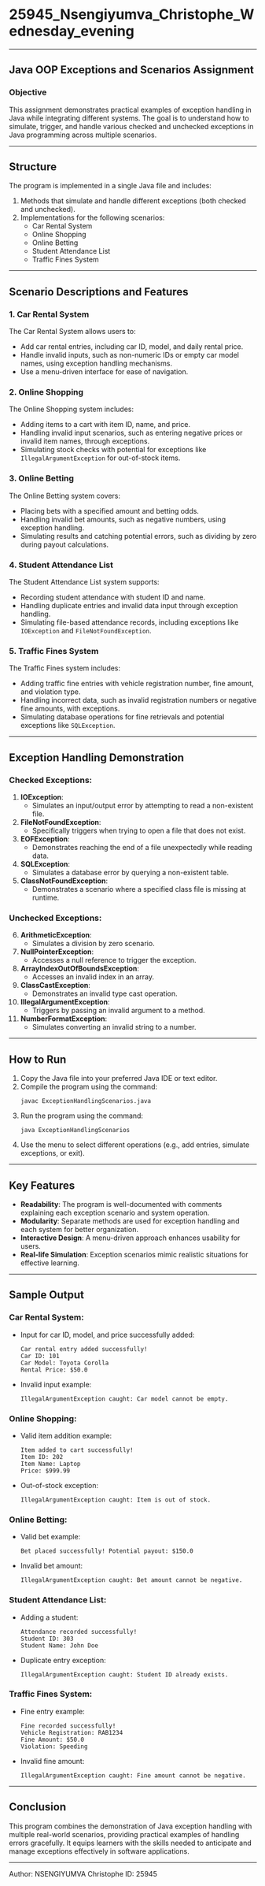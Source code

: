 # 25945_Nsengiyumva_Christophe_Wednesday_evening
---  

## Java OOP Exceptions and Scenarios Assignment  

### Objective  
This assignment demonstrates practical examples of exception handling in Java while integrating different systems. The goal is to understand how to simulate, trigger, and handle various checked and unchecked exceptions in Java programming across multiple scenarios.

---

## Structure  
The program is implemented in a single Java file and includes:  
1. Methods that simulate and handle different exceptions (both checked and unchecked).  
2. Implementations for the following scenarios: 
   - Car Rental System
   - Online Shopping
   - Online Betting
   - Student Attendance List
   - Traffic Fines System

---

## Scenario Descriptions and Features  

### 1. Car Rental System  
The Car Rental System allows users to:  
- Add car rental entries, including car ID, model, and daily rental price.  
- Handle invalid inputs, such as non-numeric IDs or empty car model names, using exception handling mechanisms.  
- Use a menu-driven interface for ease of navigation.  

### 2. Online Shopping  
The Online Shopping system includes:  
- Adding items to a cart with item ID, name, and price.  
- Handling invalid input scenarios, such as entering negative prices or invalid item names, through exceptions.  
- Simulating stock checks with potential for exceptions like `IllegalArgumentException` for out-of-stock items.  

### 3. Online Betting  
The Online Betting system covers:  
- Placing bets with a specified amount and betting odds.  
- Handling invalid bet amounts, such as negative numbers, using exception handling.  
- Simulating results and catching potential errors, such as dividing by zero during payout calculations.  

### 4. Student Attendance List  
The Student Attendance List system supports:  
- Recording student attendance with student ID and name.  
- Handling duplicate entries and invalid data input through exception handling.  
- Simulating file-based attendance records, including exceptions like `IOException` and `FileNotFoundException`.  

### 5. Traffic Fines System  
The Traffic Fines system includes:  
- Adding traffic fine entries with vehicle registration number, fine amount, and violation type.  
- Handling incorrect data, such as invalid registration numbers or negative fine amounts, with exceptions.  
- Simulating database operations for fine retrievals and potential exceptions like `SQLException`.  

---

## Exception Handling Demonstration  

### Checked Exceptions:  
1. **IOException**:  
   - Simulates an input/output error by attempting to read a non-existent file.  
2. **FileNotFoundException**:  
   - Specifically triggers when trying to open a file that does not exist.  
3. **EOFException**:  
   - Demonstrates reaching the end of a file unexpectedly while reading data.  
4. **SQLException**:  
   - Simulates a database error by querying a non-existent table.  
5. **ClassNotFoundException**:  
   - Demonstrates a scenario where a specified class file is missing at runtime.  

### Unchecked Exceptions:  
6. **ArithmeticException**:  
   - Simulates a division by zero scenario.  
7. **NullPointerException**:  
   - Accesses a null reference to trigger the exception.  
8. **ArrayIndexOutOfBoundsException**:  
   - Accesses an invalid index in an array.  
9. **ClassCastException**:  
   - Demonstrates an invalid type cast operation.  
10. **IllegalArgumentException**:  
    - Triggers by passing an invalid argument to a method.  
11. **NumberFormatException**:  
    - Simulates converting an invalid string to a number.  

---

## How to Run  
1. Copy the Java file into your preferred Java IDE or text editor.  
2. Compile the program using the command:  
   ```
   javac ExceptionHandlingScenarios.java
   ```  
3. Run the program using the command:  
   ```
   java ExceptionHandlingScenarios
   ```  
4. Use the menu to select different operations (e.g., add entries, simulate exceptions, or exit).  

---

## Key Features  
- **Readability**: The program is well-documented with comments explaining each exception scenario and system operation.  
- **Modularity**: Separate methods are used for exception handling and each system for better organization.  
- **Interactive Design**: A menu-driven approach enhances usability for users.  
- **Real-life Simulation**: Exception scenarios mimic realistic situations for effective learning.  

---

## Sample Output  

### Car Rental System:  
- Input for car ID, model, and price successfully added:  
   ```
   Car rental entry added successfully!
   Car ID: 101
   Car Model: Toyota Corolla
   Rental Price: $50.0
   ```  
- Invalid input example:  
   ```
   IllegalArgumentException caught: Car model cannot be empty.
   ```  

### Online Shopping:  
- Valid item addition example:  
   ```
   Item added to cart successfully!
   Item ID: 202
   Item Name: Laptop
   Price: $999.99
   ```
- Out-of-stock exception:  
   ```
   IllegalArgumentException caught: Item is out of stock.
   ```

### Online Betting:  
- Valid bet example:  
   ```
   Bet placed successfully! Potential payout: $150.0
   ```
- Invalid bet amount:  
   ```
   IllegalArgumentException caught: Bet amount cannot be negative.
   ```

### Student Attendance List:  
- Adding a student:  
   ```
   Attendance recorded successfully!
   Student ID: 303
   Student Name: John Doe
   ```
- Duplicate entry exception:  
   ```
   IllegalArgumentException caught: Student ID already exists.
   ```

### Traffic Fines System:  
- Fine entry example:  
   ```
   Fine recorded successfully!
   Vehicle Registration: RAB1234
   Fine Amount: $50.0
   Violation: Speeding
   ```
- Invalid fine amount:  
   ```
   IllegalArgumentException caught: Fine amount cannot be negative.
   ```

---

## Conclusion  
This program combines the demonstration of Java exception handling with multiple real-world scenarios, providing practical examples of handling errors gracefully. It equips learners with the skills needed to anticipate and manage exceptions effectively in software applications.

---
Author: NSENGIYUMVA Christophe
ID: 25945
